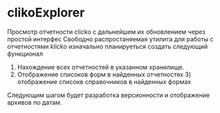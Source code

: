 # clikoExplorer
Просмотр отчетности clicko с дальнейшем их обновлением через простой интерфес
Свободно распростаняемая утилита для работы с отчетностями klicko
изначально планируеться создать следующий функционал 
1) Нахождение всех отчетностей в указанном хранилище.
  2) Отображение списоков форм в найденных отчетностях
    3) отображение списокв справочников в найденных формах
    
Следующим шагом будет разработка версионности и отображение архивов по датам.

